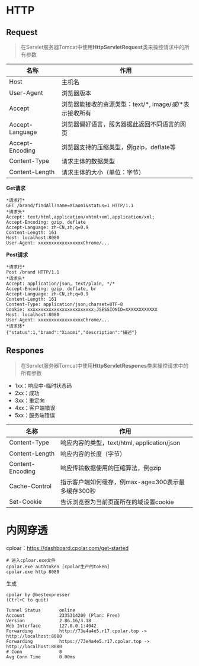 # HTTP

## Request

> 在Servlet服务器Tomcat中使用**HttpServletRequest**类来操控请求中的所有参数

| 名称            | 作用                                                     |
| --------------- | -------------------------------------------------------- |
| Host            | 主机名                                                   |
| User-Agent      | 浏览器版本                                               |
| Accept          | 浏览器能接收的资源类型：text/*, image/*或*/*表示接收所有 |
| Accept-Language | 浏览器偏好语言，服务器据此返回不同语言的网页             |
| Accept-Encoding | 浏览器支持的压缩类型，例gzip，deflate等                  |
| Content-Type    | 请求主体的数据类型                                       |
| Content-Length  | 请求主体的大小（单位：字节）                             |

**Get请求**

```http
*请求行*
GET /brand/findAll?name=Xiaomi&status=1 HTTP/1.1
*请求头*
Accept: text/html,application/xhtml+xml,application/xml;
Accept-Encoding: gzip, deflate
Accept-Language: zh-CN,zh;q=0.9
Content-Length: 161
Host: localhost:8080
User-Agent: xxxxxxxxxxxxxxxxxChrome/...
```

**Post请求**

```http
*请求行*
Post /brand HTTP/1.1
*请求头*
Accept: application/json, text/plain, */*
Accept-Encoding: gzip, deflate, br
Accept-Language: zh-CN,zh;q=0.9
Content-Length: 161
Content-Type: application/json;charset=UTF-8
Cookie: xxxxxxxxxxxxxxxxxxxxxxxxx;JSESSIONID=XXXXXXXXXXXX
Host: localhost:8080
User-Agent: xxxxxxxxxxxxxxxxxChrome/...
*请求体*
{"status":1,"brand":"Xiaomi","description":"描述"}
```

## Respones

> 在Servlet服务器Tomcat中使用**HttpServletRespones**类来操控请求中的所有参数

* 1xx：响应中-临时状态码
* 2xx：成功
* 3xx：重定向
* 4xx：客户端错误
* 5xx：服务端错误

| 名称             | 作用                                               |
| ---------------- | -------------------------------------------------- |
| Content-Type     | 响应内容的类型，text/html, application/json        |
| Content-Length   | 响应内容的长度（字节）                             |
| Content-Encoding | 响应传输数据使用的压缩算法，例gzip                 |
| Cache-Control    | 指示客户端如何缓存，例max-age=300表示最多缓存300秒 |
| Set-Cookie       | 告诉浏览器为当前页面所在的域设置cookie             |

# 内网穿透

cploar：https://dashboard.cpolar.com/get-started

```shell
# 进入cploar.exe文件
cpolar.exe authtoken [cpolar生产的token]
cpolar.exe http 8080
```

生成

```shell
cpolar by @bestexpresser                                                                                (Ctrl+C to quit)

Tunnel Status       online
Account             2335314209 (Plan: Free)
Version             2.86.16/3.18
Web Interface       127.0.0.1:4042
Forwarding          http://73e4a4e5.r17.cpolar.top -> http://localhost:8080
Forwarding          https://73e4a4e5.r17.cpolar.top -> http://localhost:8080
# Conn              0
Avg Conn Time       0.00ms
```



